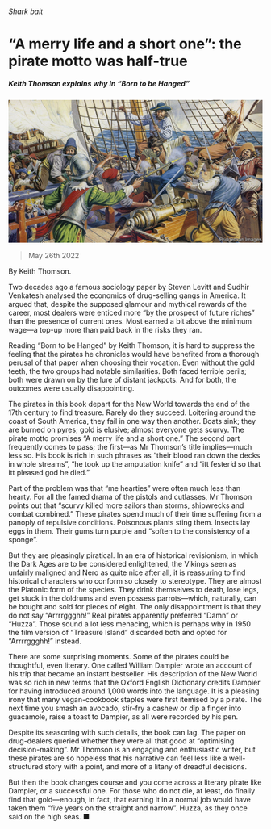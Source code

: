 ###### Shark bait

# “A merry life and a short one”: the pirate motto was half-true 

##### Keith Thomson explains why in “Born to be Hanged” 

![image](images/20220528_CUP504.jpg) 

> May 26th 2022 

 By Keith Thomson. 

Two decades ago a famous sociology paper by Steven Levitt and Sudhir Venkatesh analysed the economics of drug-selling gangs in America. It argued that, despite the supposed glamour and mythical rewards of the career, most dealers were enticed more “by the prospect of future riches” than the presence of current ones. Most earned a bit above the minimum wage—a top-up more than paid back in the risks they ran.

Reading “Born to be Hanged” by Keith Thomson, it is hard to suppress the feeling that the pirates he chronicles would have benefited from a thorough perusal of that paper when choosing their vocation. Even without the gold teeth, the two groups had notable similarities. Both faced terrible perils; both were drawn on by the lure of distant jackpots. And for both, the outcomes were usually disappointing.

The pirates in this book depart for the New World towards the end of the 17th century to find treasure. Rarely do they succeed. Loitering around the coast of South America, they fail in one way then another. Boats sink; they are burned on pyres; gold is elusive; almost everyone gets scurvy. The pirate motto promises “A merry life and a short one.” The second part frequently comes to pass; the first—as Mr Thomson’s title implies—much less so. His book is rich in such phrases as “their blood ran down the decks in whole streams”, “he took up the amputation knife” and “itt fester’d so that itt pleased god he died.” 

Part of the problem was that “me hearties” were often much less than hearty. For all the famed drama of the pistols and cutlasses, Mr Thomson points out that “scurvy killed more sailors than storms, shipwrecks and combat combined.” These pirates spend much of their time suffering from a panoply of repulsive conditions. Poisonous plants sting them. Insects lay eggs in them. Their gums turn purple and “soften to the consistency of a sponge”.

But they are pleasingly piratical. In an era of historical revisionism, in which the Dark Ages are to be considered enlightened, the Vikings seen as unfairly maligned and Nero as quite nice after all, it is reassuring to find historical characters who conform so closely to stereotype. They are almost the Platonic form of the species. They drink themselves to death, lose legs, get stuck in the doldrums and even possess parrots—which, naturally, can be bought and sold for pieces of eight. The only disappointment is that they do not say “Arrrrggghh!” Real pirates apparently preferred “Damn” or “Huzza”. Those sound a lot less menacing, which is perhaps why in 1950 the film version of “Treasure Island” discarded both and opted for “Arrrrggghh!” instead.

There are some surprising moments. Some of the pirates could be thoughtful, even literary. One called William Dampier wrote an account of his trip that became an instant bestseller. His description of the New World was so rich in new terms that the Oxford English Dictionary credits Dampier for having introduced around 1,000 words into the language. It is a pleasing irony that many vegan-cookbook staples were first itemised by a pirate. The next time you smash an avocado, stir-fry a cashew or dip a finger into guacamole, raise a toast to Dampier, as all were recorded by his pen.

Despite its seasoning with such details, the book can lag. The paper on drug-dealers queried whether they were all that good at “optimising decision-making”. Mr Thomson is an engaging and enthusiastic writer, but these pirates are so hopeless that his narrative can feel less like a well-structured story with a point, and more of a litany of dreadful decisions.

But then the book changes course and you come across a literary pirate like Dampier, or a successful one. For those who do not die, at least, do finally find that gold—enough, in fact, that earning it in a normal job would have taken them “five years on the straight and narrow”. Huzza, as they once said on the high seas. ■

